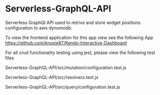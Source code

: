 # Serverless-GraphQL-API
 Serverless GraphQl API used to retrive and store widget positions configuration to aws dynomodb.
 
 To view the frontend application for this app view see the following App https://github.com/knoxie87/Kendo-Interactive-Dashboard

For all crud functionality testing using jest, please view the following test files

Serverless-GraphQL-API/src/mutation/configuration.test.js

Serverless-GraphQL-API/src/resolvers.test.js

Serverless-GraphQL-API/src/query/configuration.test.js
